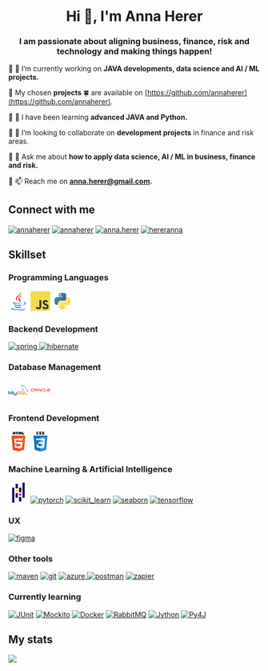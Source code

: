 <h1 align="center">Hi 👋, I'm Anna Herer</h1>
<h3 align="center">I am passionate about aligning business, finance, risk and technology and making things happen!</h3>

🔹 🔭 I’m currently working on **JAVA developments, data science and AI / ML projects.**

🔹 My chosen **projects** 🍀 are available on [https://github.com/annaherer](https://github.com/annaherer).

🔹 🌱 I have been learning **advanced JAVA and Python.**

🔹 👯 I’m looking to collaborate on **development projects** in finance and risk areas.

🔹 💬 Ask me about **how to apply data science, AI / ML in business, finance and risk.**

🔹 📫 Reach me on **anna.herer@gmail.com.**

<h2 align="left">Connect with me</h2>
<p align="left">
<a href="https://linkedin.com/in/annaherer" target="blank"><img align="center" src="https://raw.githubusercontent.com/rahuldkjain/github-profile-readme-generator/master/src/images/icons/Social/linked-in-alt.svg" alt="annaherer" height="30" width="40" /></a>
<a href="https://fb.com/annaherer" target="blank"><img align="center" src="https://raw.githubusercontent.com/rahuldkjain/github-profile-readme-generator/master/src/images/icons/Social/facebook.svg" alt="annaherer" height="30" width="40" /></a>
<a href="https://instagram.com/anna.herer" target="blank"><img align="center" src="https://raw.githubusercontent.com/rahuldkjain/github-profile-readme-generator/master/src/images/icons/Social/instagram.svg" alt="anna.herer" height="30" width="40" /></a>
<a href="https://twitter.com/hereranna" target="blank"><img align="center" src="https://raw.githubusercontent.com/rahuldkjain/github-profile-readme-generator/master/src/images/icons/Social/twitter.svg" alt="hereranna" height="30" width="40" /></a>
</p>

<h2 align="left">Skillset</h2>

<h3 align="left">Programming Languages</h3>
<p align="left">
<a href="https://www.java.com" target="_blank" rel="noreferrer"> <img src="https://raw.githubusercontent.com/devicons/devicon/master/icons/java/java-original.svg" alt="java" width="40" height="40"/></a>
<a href="https://developer.mozilla.org/en-US/docs/Web/JavaScript" target="_blank" rel="noreferrer"> <img src="https://raw.githubusercontent.com/devicons/devicon/master/icons/javascript/javascript-original.svg" alt="javascript" width="40" height="40"/></a>
<a href="https://www.python.org" target="_blank" rel="noreferrer"> <img src="https://raw.githubusercontent.com/devicons/devicon/master/icons/python/python-original.svg" alt="python" width="40" height="40"/> </a>

<h3 align="left">Backend Development</h3>
<p align="left">  
<a href="https://spring.io/" target="_blank" rel="noreferrer"> <img src="https://www.vectorlogo.zone/logos/springio/springio-icon.svg" alt="spring" width="40" height="40"/> </a>
<a href="https://hibernate.org/" target="_blank" rel="noreferrer"> <img src="https://www.vectorlogo.zone/logos/hibernate/hibernate-icon.svg" alt="hibernate" width="40" height="40"/> </a>

<h3 align="left">Database Management</h3>
<p align="left">
<a href="https://www.mysql.com/" target="_blank" rel="noreferrer"> <img src="https://raw.githubusercontent.com/devicons/devicon/master/icons/mysql/mysql-original-wordmark.svg" alt="mysql" width="40" height="40"/></a>
<a href="https://www.oracle.com/" target="_blank" rel="noreferrer"> <img src="https://raw.githubusercontent.com/devicons/devicon/master/icons/oracle/oracle-original.svg" alt="oracle" width="40" height="40"/></a>

<h3 align="left">Frontend Development</h3>
<p align="left">
<a href="https://www.w3.org/html/" target="_blank" rel="noreferrer"> <img src="https://raw.githubusercontent.com/devicons/devicon/master/icons/html5/html5-original-wordmark.svg" alt="html5" width="40" height="40"/></a>
<a href="https://www.w3schools.com/css/" target="_blank" rel="noreferrer"> <img src="https://raw.githubusercontent.com/devicons/devicon/master/icons/css3/css3-original-wordmark.svg" alt="css3" width="40" height="40"/></a>

<h3 align="left">Machine Learning & Artificial Intelligence</h3>
<p align="left">
<a href="https://pandas.pydata.org/" target="_blank" rel="noreferrer"> <img src="https://raw.githubusercontent.com/devicons/devicon/2ae2a900d2f041da66e950e4d48052658d850630/icons/pandas/pandas-original.svg" alt="pandas" width="40" height="40"/></a>
<a href="https://pytorch.org/" target="_blank" rel="noreferrer"> <img src="https://www.vectorlogo.zone/logos/pytorch/pytorch-icon.svg" alt="pytorch" width="40" height="40"/></a>
<a href="https://scikit-learn.org/" target="_blank" rel="noreferrer"> <img src="https://upload.wikimedia.org/wikipedia/commons/0/05/Scikit_learn_logo_small.svg" alt="scikit_learn" width="40" height="40"/></a>
<a href="https://seaborn.pydata.org/" target="_blank" rel="noreferrer"> <img src="https://seaborn.pydata.org/_images/logo-mark-lightbg.svg" alt="seaborn" width="40" height="40"/></a>
<a href="https://www.tensorflow.org" target="_blank" rel="noreferrer"> <img src="https://www.vectorlogo.zone/logos/tensorflow/tensorflow-icon.svg" alt="tensorflow" width="40" height="40"/></a>

<h3 align="left">UX</h3>
<p align="left">
<a href="https://www.figma.com/" target="_blank" rel="noreferrer"> <img src="https://www.vectorlogo.zone/logos/figma/figma-icon.svg" alt="figma" width="40" height="40"/></a>

<h3 align="left">Other tools</h3>
<p align="left">
<a href="https://maven.apache.org/" target="_blank" rel="noreferrer"> <img src="https://www.vectorlogo.zone/logos/apache_maven/apache_maven-ar21.svg" alt="maven" width="80" height="40"/></a>
<a href="https://git-scm.com/" target="_blank" rel="noreferrer"> <img src="https://www.vectorlogo.zone/logos/git-scm/git-scm-icon.svg" alt="git" width="40" height="40"/></a>
<a href="https://azure.microsoft.com/en-in/" target="_blank" rel="noreferrer"> <img src="https://www.vectorlogo.zone/logos/microsoft_azure/microsoft_azure-icon.svg" alt="azure" width="40" height="40"/> </a>
<a href="https://postman.com" target="_blank" rel="noreferrer"> <img src="https://www.vectorlogo.zone/logos/getpostman/getpostman-icon.svg" alt="postman" width="40" height="40"/></a>
<a href="https://zapier.com" target="_blank" rel="noreferrer"> <img src="https://www.vectorlogo.zone/logos/zapier/zapier-icon.svg" alt="zapier" width="40" height="40"/></a>


<h3 align="left">Currently learning</h3>
<p align="left">
<a href="https://junit.org/junit5/" target="_blank" rel="noreferrer"> <img src="https://banner2.cleanpng.com/20180518/rkq/kisspng-junit-software-testing-spring-framework-unit-testi-5afe8b5d5ea514.5016979515266312613877.jpg" alt="JUnit" width="60" height="40"/></a>
<a href="https://site.mockito.org/" target="_blank" rel="noreferrer"> <img src="https://raw.githubusercontent.com/mockito/mockito.github.io/master/img/logo%402x.png" alt="Mockito" width="80" height="40"/></a>
<a href="https://www.docker.com/" target="_blank" rel="noreferrer"> <img src="https://seekvectorlogo.com/wp-content/uploads/2018/12/docker-vector-logo-small.png" alt="Docker" width="50" height="40"/></a>
<a href="https://www.rabbitmq.com/" target="_blank" rel="noreferrer"> <img src="https://logowik.com/content/uploads/images/rabbitmq6018.jpg" alt="RabbitMQ" width="60" height="40"/></a>
<a href="https://www.jython.org/" target="_blank" rel="noreferrer"> <img src="https://www.sprezzatech.com/wiki/images/1/10/Jython.svg" alt="Jython" width="80" height="40"/></a>
<a href="https://www.py4j.org/" target="_blank" rel="noreferrer"> <img src="https://avatars.githubusercontent.com/u/99001623?s=200&v=4" alt="Py4J" width="40" height="40"/></a>
</p>

<h2 align="left">My stats</h2>
<p align="left">
<img align="left" src="https://github-readme-stats.vercel.app/api/top-langs?username=annaherer&show_icons=true&locale=en&layout=compact&theme=dark"/>
</p>
